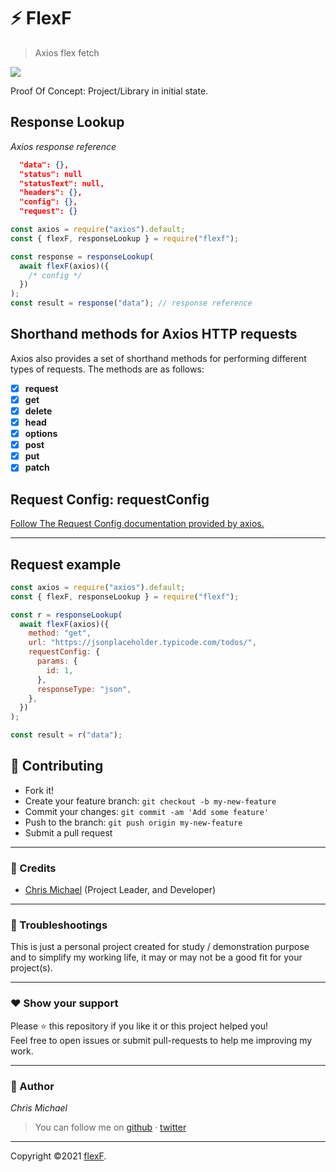 # ⚡ FlexF

> Axios flex fetch

<a href="https://nodei.co/npm/flexf/"><img src="https://nodei.co/npm/flexf.png"></a>

Proof Of Concept: Project/Library in initial state.

## Response Lookup

_Axios response reference_

```json
  "data": {},
  "status": null
  "statusText": null,
  "headers": {},
  "config": {},
  "request": {}
```

```js
const axios = require("axios").default;
const { flexF, responseLookup } = require("flexf");

const response = responseLookup(
  await flexF(axios)({
    /* config */
  })
);
const result = response("data"); // response reference
```

## Shorthand methods for Axios HTTP requests

Axios also provides a set of shorthand methods for performing different types of requests. The methods are as follows:

- [x] **request**
- [x] **get**
- [x] **delete**
- [x] **head**
- [x] **options**
- [x] **post**
- [x] **put**
- [x] **patch**

## Request Config: requestConfig

[Follow The Request Config documentation provided by axios.](https://github.com/axios/axios/blob/master/README.md)

---

## Request example

```javascript
const axios = require("axios").default;
const { flexF, responseLookup } = require("flexf");

const r = responseLookup(
  await flexF(axios)({
    method: "get",
    url: "https://jsonplaceholder.typicode.com/todos/",
    requestConfig: {
      params: {
        id: 1,
      },
      responseType: "json",
    },
  })
);

const result = r("data");
```

## **:handshake: Contributing**

- Fork it!
- Create your feature branch: `git checkout -b my-new-feature`
- Commit your changes: `git commit -am 'Add some feature'`
- Push to the branch: `git push origin my-new-feature`
- Submit a pull request

---

### **:busts_in_silhouette: Credits**

- [Chris Michael](https://github.com/ChrisMichaelPerezSantiago) (Project Leader, and Developer)

---

### **:anger: Troubleshootings**

This is just a personal project created for study / demonstration purpose and to simplify my working life, it may or may
not be a good fit for your project(s).

---

### **:heart: Show your support**

Please :star: this repository if you like it or this project helped you!\
Feel free to open issues or submit pull-requests to help me improving my work.

---

### **:robot: Author**

_*Chris Michael*_

> You can follow me on
> [github](https://github.com/ChrisMichaelPerezSantiago)&nbsp;&middot;&nbsp;[twitter](https://twitter.com/Chris5855M)

---

Copyright ©2021 [flexF](https://github.com/ChrisMichaelPerezSantiago/flexF).
